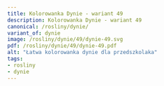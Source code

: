 ```yaml
---
title: Kolorowanka Dynie - wariant 49
description: Kolorowanka Dynie - wariant 49
canonical: /rosliny/dynie/
variant_of: dynie
image: /rosliny/dynie/49/dynie-49.svg
pdf: /rosliny/dynie/49/dynie-49.pdf
alt: "Łatwa kolorowanka dynie dla przedszkolaka"
tags:
- rosliny
- dynie
---
```

